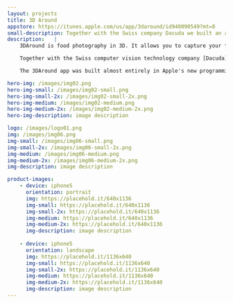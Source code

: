 ```yaml
---
layout: projects
title: 3D Around
appstore: https://itunes.apple.com/us/app/3daround/id940090549?mt=8
small-description: Together with the Swiss company Dacuda we built an app making use of their advanced computer vision technology.
description:   |
    3DAround is food photography in 3D. It allows you to capture your food (or really almost any object) in 3D using only the camera of your iPhone.

    Together with the Swiss computer vision technology company [Dacuda](http://dacuda.com) we built an app making use of their advanced computer vision technology. Using 3DAround you can capture food or everyday objects and create a 3D model. This model can be uploaded and shared with your friends.

    The 3DAround app was built almost entirely in Apple's new programming language Swift using the latest iOS technologies available. It incorporates motion sensors and OpenGL.

hero-img: /images/img02.png
hero-img-small: /images/img02-small.png
hero-img-small-2x: /images/img02-small-2x.png
hero-img-medium: /images/img02-medium.png
hero-img-medium-2x: /images/img02-medium-2x.png
hero-img-description: image description

logo: /images/logo01.png
img: /images/img06.png
img-small: /images/img06-small.png
img-small-2x: /images/img06-small-2x.png
img-medium: /images/img06-medium.png
img-medium-2x: /images/img06-medium-2x.png
img-description: image description

product-images:
    - device: iphone5
      orientation: portrait
      img: https://placehold.it/640x1136
      img-small: https://placehold.it/640x1136
      img-small-2x: https://placehold.it/640x1136
      img-medium: https://placehold.it/640x1136
      img-medium-2x: https://placehold.it/640x1136
      img-description: image description
    
    - device: iphone5
      orientation: landscape
      img: https://placehold.it/1136x640
      img-small: https://placehold.it/1136x640
      img-small-2x: https://placehold.it/1136x640
      img-medium: https://placehold.it/1136x640
      img-medium-2x: https://placehold.it/1136x640
      img-description: image description
---
```

